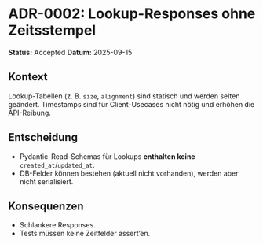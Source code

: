 # ADR-0002: Lookup-Responses ohne Zeitsstempel

**Status:** Accepted
**Datum:** 2025-09-15

## Kontext
Lookup-Tabellen (z. B. `size`, `alignment`) sind statisch und werden selten geändert. Timestamps sind für Client-Usecases nicht nötig und erhöhen die API-Reibung.

## Entscheidung
- Pydantic-Read-Schemas für Lookups **enthalten keine** `created_at`/`updated_at`.
- DB-Felder können bestehen (aktuell nicht vorhanden), werden aber nicht serialisiert.

## Konsequenzen
- Schlankere Responses.
- Tests müssen keine Zeitfelder assert’en.
